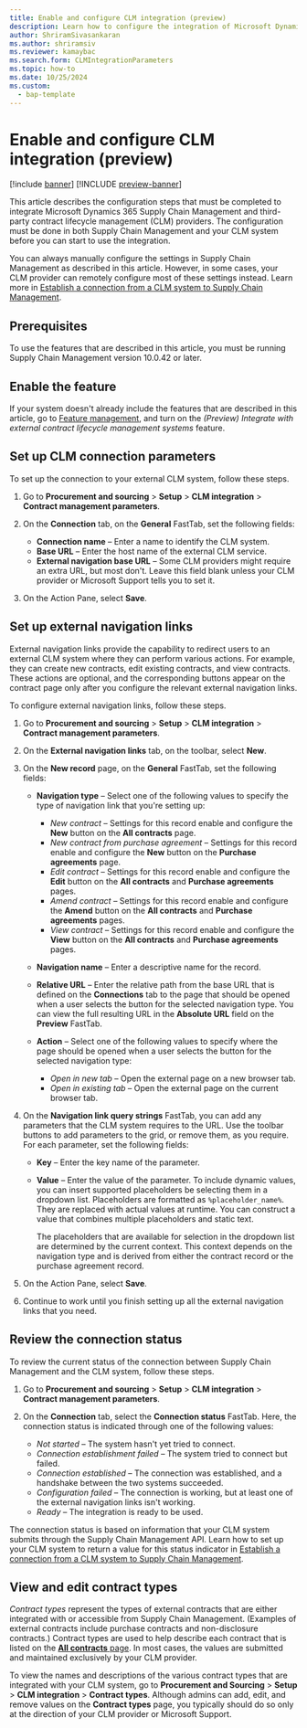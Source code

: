 ```yaml
---
title: Enable and configure CLM integration (preview)
description: Learn how to configure the integration of Microsoft Dynamics 365 Supply Chain Management and third-party contract lifecycle management (CLM) providers.
author: ShriramSivasankaran
ms.author: shriramsiv
ms.reviewer: kamaybac
ms.search.form: CLMIntegrationParameters
ms.topic: how-to
ms.date: 10/25/2024
ms.custom: 
  - bap-template
---
```


# Enable and configure CLM integration (preview)

[!include [banner](../../../includes/banner.md)]
[!INCLUDE [preview-banner](~/../shared-content/shared/preview-includes/preview-banner.md)]
<!-- KFM: Preview until 10.0.43 GA -->

This article describes the configuration steps that must be completed to integrate Microsoft Dynamics 365 Supply Chain Management and third-party contract lifecycle management (CLM) providers. The configuration must be done in both Supply Chain Management and your CLM system before you can start to use the integration.

You can always manually configure the settings in Supply Chain Management as described in this article. However, in some cases, your CLM provider can remotely configure most of these settings instead. Learn more in [Establish a connection from a CLM system to Supply Chain Management](clm-establish-connection.md).

## Prerequisites

To use the features that are described in this article, you must be running Supply Chain Management version 10.0.42 or later.

## Enable the feature

If your system doesn't already include the features that are described in this article, go to [Feature management](../../../../fin-ops-core/fin-ops/get-started/feature-management/feature-management-overview.md), and turn on the *(Preview) Integrate with external contract lifecycle management systems* feature.

## Set up CLM connection parameters

To set up the connection to your external CLM system, follow these steps.

1. Go to **Procurement and sourcing** \> **Setup** \> **CLM integration** \> **Contract management parameters**.
1. On the **Connection** tab, on the **General** FastTab, set the following fields:

    - **Connection name** – Enter a name to identify the CLM system.
    - **Base URL** – Enter the host name of the external CLM service.
    - **External navigation base URL** – Some CLM providers might require an extra URL, but most don't. Leave this field blank unless your CLM provider or Microsoft Support tells you to set it.

1. On the Action Pane, select **Save**.

## Set up external navigation links

External navigation links provide the capability to redirect users to an external CLM system where they can perform various actions. For example, they can create new contracts, edit existing contracts, and view contracts. These actions are optional, and the corresponding buttons appear on the contract page only after you configure the relevant external navigation links.

To configure external navigation links, follow these steps.

1. Go to **Procurement and sourcing** \> **Setup** \> **CLM integration** \> **Contract management parameters**.
1. On the **External navigation links** tab, on the toolbar, select **New**.
1. On the **New record** page, on the **General** FastTab, set the following fields:

    - **Navigation type** – Select one of the following values to specify the type of navigation link that you're setting up:

        - *New contract* – Settings for this record enable and configure the **New** button on the **All contracts** page.
        - *New contract from purchase agreement* – Settings for this record enable and configure the **New** button on the **Purchase agreements** page.
        - *Edit contract* – Settings for this record enable and configure the **Edit** button on the **All contracts** and **Purchase agreements** pages.
        - *Amend contract* – Settings for this record enable and configure the **Amend** button on the **All contracts** and **Purchase agreements** pages.
        - *View contract* – Settings for this record enable and configure the **View** button on the **All contracts** and **Purchase agreements** pages.

    - **Navigation name** – Enter a descriptive name for the record.
    - **Relative URL** – Enter the relative path from the base URL that is defined on the **Connections** tab to the page that should be opened when a user selects the button for the selected navigation type. You can view the full resulting URL in the **Absolute URL** field on the **Preview** FastTab.
    - **Action** – Select one of the following values to specify where the page should be opened when a user selects the button for the selected navigation type:

        - *Open in new tab* – Open the external page on a new browser tab.
        - *Open in existing tab* – Open the external page on the current browser tab.

1. On the **Navigation link query strings** FastTab, you can add any parameters that the CLM system requires to the URL. Use the toolbar buttons to add parameters to the grid, or remove them, as you require. For each parameter, set the following fields:

    - **Key** – Enter the key name of the parameter.
    - **Value** – Enter the value of the parameter. To include dynamic values, you can insert supported placeholders be selecting them in a dropdown list. Placeholders are formatted as `%placeholder_name%`. They are replaced with actual values at runtime. You can construct a value that combines multiple placeholders and static text.

        The placeholders that are available for selection in the dropdown list are determined by the current context. This context depends on the navigation type and is derived from either the contract record or the purchase agreement record.

1. On the Action Pane, select **Save**.
1. Continue to work until you finish setting up all the external navigation links that you need.

## Review the connection status

To review the current status of the connection between Supply Chain Management and the CLM system, follow these steps.

1. Go to **Procurement and sourcing** \> **Setup** \> **CLM integration** \> **Contract management parameters**.
1. On the **Connection** tab, select the **Connection status** FastTab. Here, the connection status is indicated through one of the following values:

    - *Not started* – The system hasn't yet tried to connect.
    - *Connection establishment failed* – The system tried to connect but failed.
    - *Connection established* – The connection was established, and a handshake between the two systems succeeded.
    - *Configuration failed* – The connection is working, but at least one of the external navigation links isn't working.
    - *Ready* – The integration is ready to be used.

The connection status is based on information that your CLM system submits through the Supply Chain Management API. Learn how to set up your CLM system to return a value for this status indicator in [Establish a connection from a CLM system to Supply Chain Management](clm-establish-connection.md).

## View and edit contract types

*Contract types* represent the types of external contracts that are either integrated with or accessible from Supply Chain Management. (Examples of external contracts include purchase contracts and non-disclosure contracts.) Contract types are used to help describe each contract that is listed on the [**All contracts** page](../clm-use.md). In most cases, the values are submitted and maintained exclusively by your CLM provider.

To view the names and descriptions of the various contract types that are integrated with your CLM system, go to **Procurement and Sourcing** \> **Setup** \> **CLM integration** \> **Contract types**. Although admins can add, edit, and remove values on the **Contract types** page, you typically should do so only at the direction of your CLM provider or Microsoft Support.
